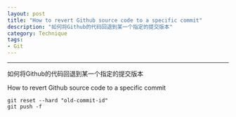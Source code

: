 ```yaml
--- 
layout: post
title: "How to revert Github source code to a specific commit"
description: "如何将Github的代码回退到某一个指定的提交版本"
category: Technique
tags: 
- Git
---
```



----------------
如何将Github的代码回退到某一个指定的提交版本  

How to revert Github source code to a specific commit



	git reset --hard "old-commit-id"
	git push -f



